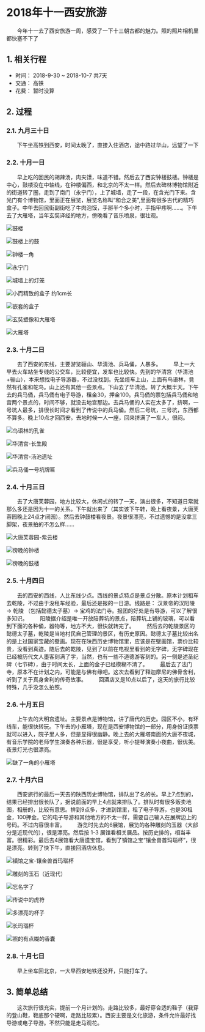 # 2018年十一西安旅游


　　今年十一去了西安旅游一周，感受了一下十三朝古都的魅力。照的照片相机里都快塞不下了

<!-- more -->

## 1. 相关行程

* 时间： 2018-9-30 ~ 2018-10-7 共7天
* 交通： 高铁
* 花费： 暂时没算

## 2. 过程

### 2.1. 九月三十日

　　下午坐高铁到西安，时间太晚了，直接入住酒店，途中路过华山，远望了一下

### 2.2. 十月一日

　　早上吃的回民的胡辣汤，肉夹馍，味道不错。然后去了西安钟楼鼓楼。钟楼是中心，鼓楼没在中轴线，在钟楼偏西，和北京的不太一样。然后去碑林博物馆附近的街道转了圈，走到了南门（永宁门），上了城墙，走了一段，在含光门下来。含光门有个博物馆，里面正在展览，展览名称叫“和合之美”,里面有很多古代的精巧盒子。中午去回民街副街吃了牛肉泡馍，手掰半个多小时，手指甲疼啊……。下午去了大雁塔，当年玄奘译经的地方，傍晚看了音乐喷泉，很壮观。

![鼓楼](IMG_0280.jpg)

![鼓楼上的鼓](IMG_0282.jpg)

![钟楼一角](IMG_0301.jpg)

![永宁门](IMG_0323.jpg)

![城墙上的灯笼](IMG_0326.jpg)

![小而精致的盒子 约1cm长](IMG_0340.jpg)

![嵌套的盒子](IMG_0345.jpg)

![玄奘塑像和大雁塔](IMG_0354.jpg)

![大雁塔](IMG_0358.jpg)

### 2.3. 十月二日

　　去了西安的东线，主要游览骊山、华清池、兵马俑，人暴多。
　　早上一大早去火车站坐专线的公交车，比较便宜，发车也比较快。先到的华清宫（华清池+骊山），本来想找电子导游器，不过没找到。先坐缆车上山，上面有鸟语林，竟然有孔雀和鸵鸟。山上还有其他一些景点。下山去了华清池。转了大概半天。下午去的兵马俑，兵马俑有电子导游，租金30，押金100。兵马俑的票包括兵马俑和地宫两个景点的，时间不够，就没去地宫那边。去兵马俑的人实在太多了，挤啊，一号坑人最多，排很长时间才看到了传说中的兵马俑。然后二号坑，三号坑，东西都不算多。晚上10点才回西安。去地时候一人一座，回来挤满了一车人，很闷。

![鸟语林的孔雀](IMG_0385.jpg)

![华清宫-长生殿](IMG_0398.jpg)

![华清宫-汤池遗址](IMG_0401.jpg)

![兵马俑一号坑牌匾](IMG_0412.jpg)

### 2.4. 十月三日

　　去了大唐芙蓉园，地方比较大，休闲式的转了一天，演出很多，不知道日常就那么多还是因为十一的关系。下午就出来了（其实该下午转，晚上看夜景，大唐芙蓉园晚上24点才闭园）。然后去钟鼓楼看夜景。夜景很漂亮，不过遗憾的是没拿三脚架，夜景拍的不怎么样……

![大唐芙蓉园-紫云楼](IMG_0461.jpg)

![傍晚的钟楼](IMG_0486.jpg)

![傍晚的鼓楼](IMG_0487.jpg)

### 2.5. 十月四日

　　去的西安的西线，人比东线少点。西线的景点特点是景点分散。原本计划租车去乾陵，不过由于没租车经验，最后还是报的一日游。线路是： 汉景帝的汉阳陵 -> 乾陵 （包括懿德太子墓）-> 宝鸡的法门寺。报团的好处是有导游，可以了解很多知识。
　　阳陵据介绍是唯一开放陪葬坑的景点，陪葬坑上铺的玻璃，可以看到下面的各种俑，器物等，地方不大，很快就转完了。
　　然后去的乾陵景区的懿德太子墓，乾陵是当地村民自己管理的景区，有历史原因。懿德太子墓比较出名的是上过国家宝藏的壁画。现在在陕西历史博物馆里，应该是在壁画馆，票价比较贵，没看到真迹。随后去的乾陵，见到了以前在电视里看到的无字碑，无字碑现在已经被历代文人墨客刻满了字，当然，也有一些不道德游客刻的。另一侧是述圣纪碑（七节碑），由于时间太长，上面的金子已经模糊不清了。
　　最后去了法门寺，原本不在计划之内，可能是与佛有缘吧。这次去看到了释迦摩尼的佛骨舍利，听到了关于真身舍利的传奇故事。
　　回酒店又是10点以后了，这天的旅行比较特殊，几乎没怎么拍照。

### 2.6. 十月五日

　　上午去的大明宫遗址。主要景点是博物馆，讲了唐代的历史。园区不小，有环线车，能很快转玩。下午去的小雁塔，现在是西安博物馆的一部分，用身份证换票就可以进入，院子里人多，但是显得很幽静。晚上去的大雁塔南面的大唐不夜城，有音乐学院的老师学生演奏各种乐器，很是享受，听小提琴演奏小夜曲，很优美。夜景灯光也很漂亮。

![缺了一角的小雁塔](IMG_0521.jpg)

### 2.7. 十月六日

　　西安旅行的最后一天去的陕西历史博物馆，排队出了名的长。早上7点到的，结果已经排出很长队了，据说前面的早上4点就来排队了。排队时有很多贩卖地图，相册的，比较有意思。排到9点多，才进到馆里，租了电子导游，也是30租金，100押金。它的电子导游和其他地方的不太一样，需要自己输入在展牌边上的号码。不过内容很丰富。
　　游览时先去的6展馆，展览的各种雕刻的玉器（大部分是近现代的），很是漂亮。然后按 1-3 展馆看相关展品。按历史排的，相当丰富。很精彩。最后去4展馆看大唐遗宝馆，看到了镇馆之宝“镶金兽首玛瑙杯”，很是漂亮。转到了快下午，直接回酒店休息。

![镇馆之宝-镶金兽首玛瑙杯](IMG_0624.jpg)

![雕刻的玉石（近现代）](IMG_0553.jpg)

![忘名字了](IMG_0590.jpg)

![传说中的虎符](IMG_0600.jpg)

![多漂亮的杯子](IMG_0617.jpg)

![长玛瑙杯](IMG_0618.jpg)

![照的有点糊的香囊](IMG_0654.jpg)

### 2.8. 十月七日

　　早上坐车回北京，一大早西安地铁还没开，只能打车了。

## 3. 简单总结

　　这次旅行很充实，提前一个月计划的。走路比较多，最好穿合适的鞋子（我穿的登山鞋，鞋底那个硬啊，走路比较累）。西安主要是文化旅游，条件允许最好找导游或电子导游。不然只能是走马观花。
